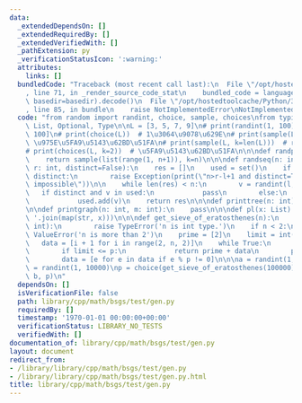 ```yaml
---
data:
  _extendedDependsOn: []
  _extendedRequiredBy: []
  _extendedVerifiedWith: []
  _pathExtension: py
  _verificationStatusIcon: ':warning:'
  attributes:
    links: []
  bundledCode: "Traceback (most recent call last):\n  File \"/opt/hostedtoolcache/Python/3.8.6/x64/lib/python3.8/site-packages/onlinejudge_verify/documentation/build.py\"\
    , line 71, in _render_source_code_stat\n    bundled_code = language.bundle(stat.path,\
    \ basedir=basedir).decode()\n  File \"/opt/hostedtoolcache/Python/3.8.6/x64/lib/python3.8/site-packages/onlinejudge_verify/languages/python.py\"\
    , line 85, in bundle\n    raise NotImplementedError\nNotImplementedError\n"
  code: "from random import randint, choice, sample, choices\nfrom typing import TYPE_CHECKING,\
    \ List, Optional, Type\n\nL = [3, 5, 7, 9]\n# print(randint(1, 100))  # # [1,\
    \ 100]\n# print(choice(L))  # 1\u3064\u9078\u629E\n# print(sample(L, k=2))  #\
    \ \u975E\u5FA9\u5143\u62BD\u51FA\n# print(sample(L, k=len(L)))  # random permutation\n\
    # print(choices(L, k=2))  # \u5FA9\u5143\u62BD\u51FA\n\n\ndef randperm(n: int):\n\
    \    return sample(list(range(1, n+1)), k=n)\n\n\ndef randseq(n: int, l: int,\
    \ r: int, distinct=False):\n    res = []\n    used = set()\n    if (n>r-l+1) and\
    \ distinct:\n        raise Exception(print(\"n>r-l+1 and distinct=True is not\
    \ impossible\"))\n\n    while len(res) < n:\n        v = randint(l, r)\n     \
    \   if distinct and v in used:\n            pass\n        else:\n            res.append(v)\n\
    \            used.add(v)\n    return res\n\n\ndef printtree(n: int):\n    pass\n\
    \n\ndef printgraph(n: int, m: int):\n    pass\n\n\ndef pl(x: List):\n    print('\
    \ '.join(map(str, x)))\n\n\ndef get_sieve_of_eratosthenes(n):\n    if not isinstance(n,\
    \ int):\n        raise TypeError('n is int type.')\n    if n < 2:\n        raise\
    \ ValueError('n is more than 2')\n    prime = [2]\n    limit = int(n**0.5)\n \
    \   data = [i + 1 for i in range(2, n, 2)]\n    while True:\n        p = data[0]\n\
    \        if limit <= p:\n            return prime + data\n        prime.append(p)\n\
    \        data = [e for e in data if e % p != 0]\n\n\na = randint(1, 10000)\nb\
    \ = randint(1, 10000)\np = choice(get_sieve_of_eratosthenes(100000))\nprint(a,\
    \ b, p)\n"
  dependsOn: []
  isVerificationFile: false
  path: library/cpp/math/bsgs/test/gen.py
  requiredBy: []
  timestamp: '1970-01-01 00:00:00+00:00'
  verificationStatus: LIBRARY_NO_TESTS
  verifiedWith: []
documentation_of: library/cpp/math/bsgs/test/gen.py
layout: document
redirect_from:
- /library/library/cpp/math/bsgs/test/gen.py
- /library/library/cpp/math/bsgs/test/gen.py.html
title: library/cpp/math/bsgs/test/gen.py
---
```

